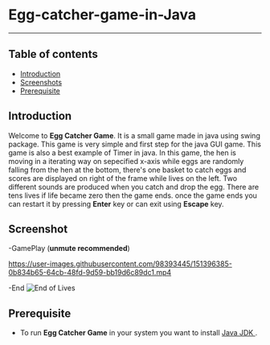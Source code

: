 # Egg-catcher-game-in-Java

---

## Table of contents
* [Introduction](#introduction  "Goto Introduction")
* [Screenshots](#screenshot)
* [Prerequisite](#prerequisite)

## Introduction
Welcome to **Egg Catcher Game**. It is a small game made in java using swing package. This game is very simple and first step for the java GUI game. This game is also a best example of Timer in java. In this game, the hen is moving in a iterating way on sepecified x-axis while eggs are randomly falling from the hen at the bottom, there's one basket to catch eggs and scores are displayed on right of the frame while lives on the left. Two different sounds are produced when you catch and drop the egg. There are tens lives if life became zero then the game ends. once the game ends you can restart it by pressing **Enter** key or can exit using **Escape** key. 


## Screenshot
-GamePlay (**unmute recommended**)

https://user-images.githubusercontent.com/98393445/151396385-0b834b65-64cb-48fd-9d59-bb19d6c89dc1.mp4

-End
![End of Lives](https://user-images.githubusercontent.com/98393445/151397366-18da26fc-7a7d-41ab-bd8f-7e6c27c66bdf.png)



## Prerequisite 
-   To run **Egg Catcher Game** in your system you want to install [Java JDK ](https://www.oracle.com/in/java/technologies/javase-downloads.html).
